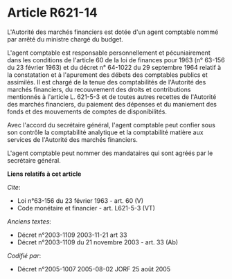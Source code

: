 # Article R621-14

L'Autorité des marchés financiers est dotée d'un agent comptable nommé par arrêté du ministre chargé du budget. 

L'agent comptable est responsable personnellement et pécuniairement dans les conditions de l'article 60 de la loi de finances
pour 1963 (n° 63-156 du 23 février 1963) et du décret n° 64-1022 du 29 septembre 1964 relatif à la constatation et à
l'apurement des débets des comptables publics et assimilés. Il est chargé de la tenue des comptabilités de l'Autorité des
marchés financiers, du recouvrement des droits et contributions mentionnés à l'article L. 621-5-3 et de toutes autres
recettes de l'Autorité des marchés financiers, du paiement des dépenses et du maniement des fonds et des mouvements de
comptes de disponibilités. 

Avec l'accord du secrétaire général, l'agent comptable peut confier sous son contrôle la comptabilité analytique et la
comptabilité matière aux services de l'Autorité des marchés financiers. 

L'agent comptable peut nommer des mandataires qui sont agréés par le secrétaire général.

**Liens relatifs à cet article**

_Cite_:

  - Loi n°63-156 du 23 février 1963 - art. 60 (V)
  - Code monétaire et financier - art. L621-5-3 (VT)

_Anciens textes_:

  - Décret n°2003-1109 2003-11-21 art 33
  - Décret n°2003-1109 du 21 novembre 2003 - art. 33 (Ab)

_Codifié par_:

  - Décret n°2005-1007 2005-08-02 JORF 25 août 2005
